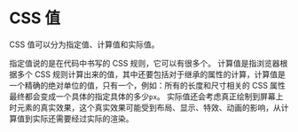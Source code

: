 # CSS 值

CSS 值可以分为指定值、计算值和实际值。

指定值说的是在代码中书写的 CSS 规则，它可以有很多个。
计算值是指浏览器根据多个 CSS 规则计算出来的值，其中还要包括对于继承的属性的计算，计算值是一个精确的绝对单位的值，只有一个，例如：所有的长度和尺寸相关的 CSS 属性最终都会变成一个具体的指定具体的多少`px`。
实际值还会考虑真正绘制到屏幕上时元素的真实效果，这个真实效果可能受到布局、显示、特效、动画的影响，从计算值到实际还需要经过实际的渲染。
